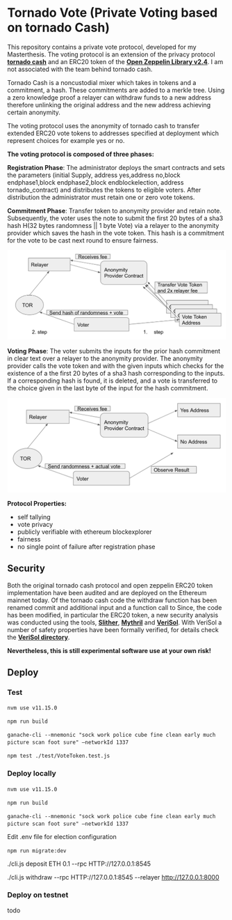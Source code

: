 # Tornado Vote (Private Voting based on tornado Cash)

This repository contains a private vote protocol, developed for my Masterthesis. The voting protocol is an extension of the privacy protocol **[tornado cash](https://github.com/tornadocash/tornado-core)** and an ERC20 token of the **[Open Zeppelin Library v2.4](https://github.com/OpenZeppelin/openzeppelin-contracts/tree/release-v2.4.0)**. I am not associated with the team behind tornado cash.

Tornado Cash is a noncustodial mixer which takes in tokens and a commitment, a hash. These commitments are added to a merkle tree. Using a zero knowledge proof a relayer can withdraw funds to a new address therefore unlinking the original address and the new address achieving certain anonymity.

The voting protocol uses the anonymity of tornado cash to transfer extended ERC20 vote tokens to addresses specified at deployment which represent choices for example yes or no.


**The voting protocol is composed of three phases:**

**Registration Phase**: The administrator deploys the smart contracts and sets the parameters (initial Supply, address yes,address no,block endphase1,block endphase2,block endblockelection, address tornado_contract) and distributes the tokens to eligible voters. After distribution the administrator must retain one or zero vote tokens.

**Commitment Phase**: Transfer token to anonymity provider and retain note. Subsequently, the voter uses the note to submit the first 20 bytes of a sha3 hash H(32 bytes randomness || 1 byte Vote) via a relayer to the anonymity provider which saves the hash in the vote token. This hash is a commitment for the vote to be cast next round to ensure fairness.

![image](docs/Voting-Commit-Phase.png)


**Voting Phase**: The voter submits the inputs for the prior hash commitment in clear text over a relayer to the anonymity provider. The anonymity provider calls the vote token and with the given inputs which checks for the existence of a the first 20 bytes of a sha3 hash corresponding to the inputs. If a corresponding hash is found, it is deleted, and a vote is transferred to the choice given in the last byte of the input for the hash commitment.

![image](docs/Voting-Vote-Phase.png)


**Protocol Properties:**
- self tallying
- vote privacy
- publicly verifiable with ethereum blockexplorer
- fairness
- no single point of failure after registration phase

## Security

Both the original tornado cash protocol and open zeppelin ERC20 token implementation have been audited and are deployed on the Ethereum mainnet today. Of the tornado cash code the withdraw function has been renamed commit and additional input and a function call to
Since, the code has been modified, in particular the ERC20 token, a new security analysis was conducted using the tools, **[Slither]()**, **[Mythril]()** and **[VeriSol](https://github.com/microsoft/verisol)**. With VeriSol a number of safety properties have been formally verified, for details check the **[VeriSol directory](https://github.com/ananas-block/tornado-vote/tree/master/VeriSol)**.

**Nevertheless, this is still experimental software use at your own risk!**

## Deploy

### Test
`nvm use v11.15.0`

 `npm run build`

`ganache-cli --mnemonic "sock work police cube fine clean early much picture scan foot sure" –networkId 1337`

`npm test ./test/VoteToken.test.js`

### Deploy locally
`nvm use v11.15.0`

`npm run build`

`ganache-cli --mnemonic "sock work police cube fine clean early much picture scan foot sure" –networkId 1337`

 Edit .env file for election configuration

`npm run migrate:dev`

./cli.js deposit ETH 0.1 --rpc HTTP://127.0.0.1:8545

./cli.js withdraw <note> --rpc HTTP://127.0.0.1:8545 --relayer http://127.0.0.1:8000

### Deploy on testnet
todo
